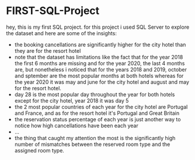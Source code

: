 # FIRST-SQL-Project
hey, this is my first SQL project.
for this project i used SQL Server to explore the dataset and here are some of the insights:
- the booking cancellations are significantly higher for the city hotel than they are for the resort hotel
- note that the dataset has limitations like the fact that for the year 2018 the first 6 months are missing and for the year 2020, the last 4 months are, but nonetheless i noticed that for the years 2018 and 2019, october and sptember are the most popular months at both hotels whereas for the year 2020 it was may and june for the city hotel and august and may for the resort hotel.
- day 28 is the most popular day throughout the year for both hotels except for the city hotel, year 2018 it was day 5
- the 2 most popular countries of each year for the city hotel are Portugal and France, and as for the resort hotel it's Portugal and Great Britain
- the reservation status percentage of each year is just another way to notice how high cancellations have been each year
- ...
- the thing that caught my attention the most is the significantly high number of mismatches between the reserved room type and the assigned room type.
